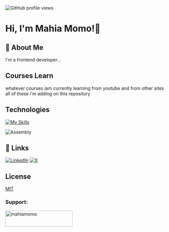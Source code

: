 ![GitHub profile views](https://komarev.com/ghpvc/?username=mahiamOmO&color=blue&style=flat-square)

# Hi, I'm  Mahia Momo!👋

## 🚀 About Me
I'm a frontend developer...

## Courses Learn

whatever courses iam currently learning from youtube and from other sites all of these i'm adding on this repository

## Technologies
[![My Skills](https://skillicons.dev/icons?i=html,css,js,tailwindcss,scss,c,cpp,python,django)](https://skillicons.dev)

![Assembly](https://img.shields.io/badge/Assembly-Language-blue.svg)

## 🔗 Links
[![LinkedIn](https://img.shields.io/badge/LinkedIn-0A66C2?style=for-the-badge&logo=linkedin&logoColor=white)](https://www.linkedin.com/in/mahiamomo12/)
[![X](https://img.shields.io/badge/X-1DA1F2?style=for-the-badge&logo=twitter&logoColor=white)](https://x.com/mahiamomo?mx=2)

## License

[MIT](https://choosealicense.com/licenses/mit/)

<h3 align="left">Support:</h3>
<p><a href="https://www.buymeacoffee.com/mahiamomo"> <img align="left" src="https://cdn.buymeacoffee.com/buttons/v2/default-yellow.png" height="50" width="210" alt="mahiamomo" /></a></p><br><br>
